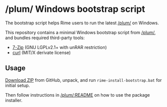 # /plum/ Windows bootstrap script

The bootstrap script helps Rime users to run the latest [/plum/][] on Windows.

This repository contains a minimal Windows bootstrap script from [/plum/][], and bundles required third-party tools:

  - [7-Zip][] (GNU LGPLv2.1+ with unRAR restriction)
  - [curl][] (MIT/X derivate license)

  [/plum/]: https://github.com/rime/plum
  [7-Zip]: https://www.7-zip.org
  [curl]: https://curl.haxx.se/

## Usage

[Download ZIP][download] from GitHub, unpack, and run `rime-install-bootstrap.bat` for initial setup.

Then follow instructions in [/plum/:README][readme] on how to use the package installer.

  [download]: https://github.com/rime/plum-windows-bootstrap/archive/master.zip
  [readme]: https://github.com/rime/plum#windows
